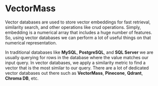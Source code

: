 # VectorMass

Vector databases are used to store vector embeddings for fast retrieval, similarity search, and other operations like crud operations. Simply, embedding is a numerical array that includes a huge number of features. So, using vector databases we can perform a lot of useful things on that numerical representation.

In traditional databases like <b>MySQL</b>, <b>PostgreSQL</b>, and <b>SQL Server</b> we are usually querying for rows in the database where the value matches our input query. In vector databases, we apply a similarity metric to find a vector that is the most similar to our query. There are a lot of dedicated vector databases out there such as <b>VectorMass</b>, <b>Pinecone</b>, <b>Qdrant</b>, <b>Chroma DB</b>, etc.